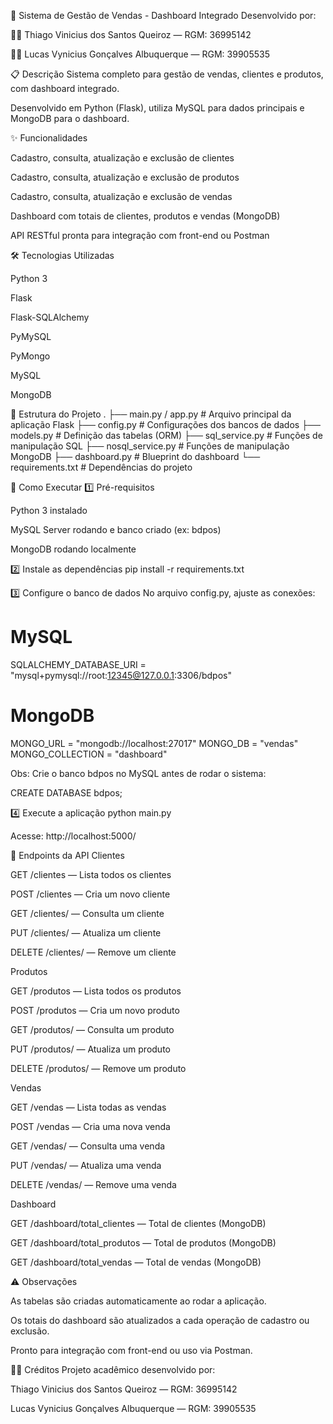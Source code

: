 🚀 Sistema de Gestão de Vendas - Dashboard Integrado
Desenvolvido por:  

👨‍💻 Thiago Vinicius dos Santos Queiroz — RGM: 36995142

👨‍💻 Lucas Vynicius Gonçalves Albuquerque — RGM: 39905535

📋 Descrição
Sistema completo para gestão de vendas, clientes e produtos, com dashboard integrado.

Desenvolvido em Python (Flask), utiliza MySQL para dados principais e MongoDB para o dashboard.

✨ Funcionalidades

Cadastro, consulta, atualização e exclusão de clientes

Cadastro, consulta, atualização e exclusão de produtos

Cadastro, consulta, atualização e exclusão de vendas

Dashboard com totais de clientes, produtos e vendas (MongoDB)

API RESTful pronta para integração com front-end ou Postman

🛠️ Tecnologias Utilizadas

Python 3

Flask

Flask-SQLAlchemy

PyMySQL

PyMongo

MySQL

MongoDB

📁 Estrutura do Projeto
.
├── main.py / app.py           # Arquivo principal da aplicação Flask
├── config.py                  # Configurações dos bancos de dados
├── models.py                  # Definição das tabelas (ORM)
├── sql_service.py             # Funções de manipulação SQL
├── nosql_service.py           # Funções de manipulação MongoDB
├── dashboard.py               # Blueprint do dashboard
└── requirements.txt           # Dependências do projeto

🚦 Como Executar
1️⃣ Pré-requisitos

Python 3 instalado

MySQL Server rodando e banco criado (ex: bdpos)

MongoDB rodando localmente

2️⃣ Instale as dependências
pip install -r requirements.txt

3️⃣ Configure o banco de dados
No arquivo config.py, ajuste as conexões:

# MySQL
SQLALCHEMY_DATABASE_URI = "mysql+pymysql://root:12345@127.0.0.1:3306/bdpos"

# MongoDB
MONGO_URL = "mongodb://localhost:27017"
MONGO_DB = "vendas"
MONGO_COLLECTION = "dashboard"

Obs: Crie o banco bdpos no MySQL antes de rodar o sistema:

CREATE DATABASE bdpos;

4️⃣ Execute a aplicação
python main.py

Acesse: http://localhost:5000/

🔗 Endpoints da API
Clientes

GET /clientes — Lista todos os clientes

POST /clientes — Cria um novo cliente

GET /clientes/<id> — Consulta um cliente

PUT /clientes/<id> — Atualiza um cliente

DELETE /clientes/<id> — Remove um cliente

Produtos

GET /produtos — Lista todos os produtos

POST /produtos — Cria um novo produto

GET /produtos/<id> — Consulta um produto

PUT /produtos/<id> — Atualiza um produto

DELETE /produtos/<id> — Remove um produto

Vendas

GET /vendas — Lista todas as vendas

POST /vendas — Cria uma nova venda

GET /vendas/<id> — Consulta uma venda

PUT /vendas/<id> — Atualiza uma venda

DELETE /vendas/<id> — Remove uma venda

Dashboard

GET /dashboard/total_clientes — Total de clientes (MongoDB)

GET /dashboard/total_produtos — Total de produtos (MongoDB)

GET /dashboard/total_vendas — Total de vendas (MongoDB)

⚠️ Observações

As tabelas são criadas automaticamente ao rodar a aplicação.

Os totais do dashboard são atualizados a cada operação de cadastro ou exclusão.

Pronto para integração com front-end ou uso via Postman.

👨‍🎓 Créditos
Projeto acadêmico desenvolvido por:

Thiago Vinicius dos Santos Queiroz — RGM: 36995142

Lucas Vynicius Gonçalves Albuquerque — RGM: 39905535
